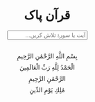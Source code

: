 <html lang="ar">
<head>
    <meta charset="UTF-8">
    <meta name="viewport" content="width=device-width, initial-scale=1.0">
    <title>Quran Website</title>
    <style>
        body { font-family: Arial, sans-serif; text-align: center; direction: rtl; }
        .container { width: 80%; margin: auto; }
        .search-bar { margin-bottom: 20px; }
        .ayah { margin: 10px 0; }
    </style>
</head>
<body>
    <div class="container">
        <h1>قرآن پاک</h1>
        <input type="text" class="search-bar" placeholder="آیت یا سورۃ تلاش کریں...">
        <div id="ayahs">
            <p class="ayah">بِسْمِ اللَّهِ الرَّحْمَٰنِ الرَّحِيمِ</p>
            <p class="ayah">الْحَمْدُ لِلَّهِ رَبِّ الْعَالَمِينَ</p>
            <p class="ayah">الرَّحْمَٰنِ الرَّحِيمِ</p>
            <p class="ayah">مَٰلِكِ يَوْمِ الدِّينِ</p>
        </div>
    </div>
</body>
</html>
